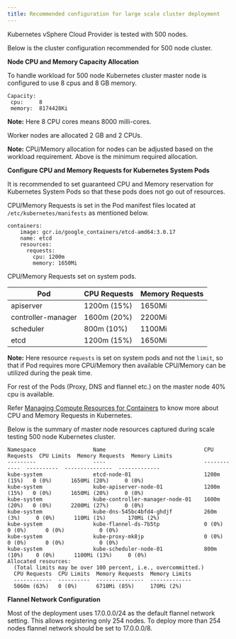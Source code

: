 ```yaml
---
title: Recommended configuration for large scale cluster deployment
---
```

Kubernetes vSphere Cloud Provider is tested with 500 nodes.

Below is the cluster configuration recommended for 500 node cluster.

**Node CPU and Memory Capacity Allocation**

To handle workload for 500 node Kubernetes cluster master node is configured to use 8 cpus and 8 GB memory.

```
Capacity:
 cpu:     8
 memory:  8174428Ki
```
**Note:** Here 8 CPU cores means 8000 milli-cores.

Worker nodes are allocated 2 GB and 2 CPUs.

**Note:** CPU/Memory allocation for nodes can be adjusted based on the workload requirement. Above is the minimum required allocation.


**Configure CPU and Memory Requests for Kubernetes System Pods**

It is recommended to set guaranteed CPU and Memory reservation for Kubernetes System Pods so that these pods does not go out of resources. 

CPU/Memory Requests is set in the Pod manifest files located at `/etc/kubernetes/manifests` as mentioned below.

```
containers:
    image: gcr.io/google_containers/etcd-amd64:3.0.17
    name: etcd
    resources:
      requests:
        cpu: 1200m
        memory: 1650Mi
```

CPU/Memory Requests set on system pods.

| Pod | CPU Requests | Memory Requests |
| ------ | ------ | ------ |
| apiserver | 1200m (15%) | 1650Mi |
| controller-manager | 1600m (20%) | 2200Mi |
| scheduler | 800m (10%) | 1100Mi |
| etcd | 1200m (15%) | 1650Mi |

**Note:** Here resource `requests` is set on system pods and not the `limit`, so that if Pod requires more CPU/Memory then available CPU/Memory can be utilized during the peak time.

For rest of the Pods (Proxy, DNS and flannel etc.) on the master node 40% cpu is available.

Refer [Managing Compute Resources for Containers](https://kubernetes.io/docs/concepts/configuration/manage-compute-resources-container/) to know more about CPU and Memory Requests in Kubernetes.

Below is the summary of master node resources captured during scale testing 500 node Kubernetes cluster.

```
Namespace                  Name                               CPU Requests  CPU Limits  Memory Requests  Memory Limits
---------                  ----                               ------------  ----------  ---------------  -------------
kube-system                etcd-node-01                       1200m (15%)   0 (0%)      1650Mi (20%)     0 (0%)
kube-system                kube-apiserver-node-01             1200m (15%)   0 (0%)      1650Mi (20%)     0 (0%)
kube-system                kube-controller-manager-node-01    1600m (20%)   0 (0%)      2200Mi (27%)     0 (0%)
kube-system                kube-dns-545bc4bfd4-ghdjf          260m (3%)     0 (0%)      110Mi (1%)       170Mi (2%)
kube-system                kube-flannel-ds-7b5tp              0 (0%)        0 (0%)      0 (0%)           0 (0%)
kube-system                kube-proxy-mk8jp                   0 (0%)        0 (0%)      0 (0%)           0 (0%)
kube-system                kube-scheduler-node-01             800m (10%)    0 (0%)      1100Mi (13%)     0 (0%)
Allocated resources:
  (Total limits may be over 100 percent, i.e., overcommitted.)
  CPU Requests  CPU Limits  Memory Requests  Memory Limits
  ------------  ----------  ---------------  -------------
  5060m (63%)   0 (0%)      6710Mi (85%)     170Mi (2%)
```

**Flannel Network Configuration**

Most of the deployment uses 17.0.0.0/24 as the default flannel network setting. This allows registering only 254 nodes. To deploy more than 254 nodes flannel network should be set to 17.0.0.0/8.

